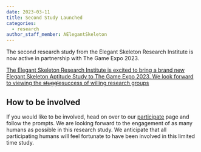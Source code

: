 ```yaml
---
date: 2023-03-11
title: Second Study Launched
categories:
  - research
author_staff_member: AElegantSkeleton
---
```


The second research study from the Elegant Skeleton Research Institute is now active in partnership with The Game Expo 2023.

[The Elegant Skeleton Research Institute is excited to bring a brand new Elegant Skeleton Aptitude Study to The Game Expo 2023. We look forward to viewing the ~~stuggle~~success of willing research groups](/images/Elegant_Skeleton_TGX_2023_v2.png)

## How to be involved

If you would like to be involved, head on over to our [participate](/participate/) page and follow the prompts. We are looking forward to the engagement of as many humans as possible in this research study. We anticipate that all participating humans will feel fortunate to have been involved in this limited time study.
